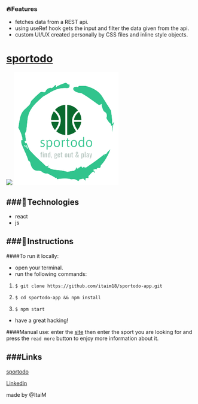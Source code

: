 ### 🔥 Features

- fetches data from a REST api.
- using useRef hook gets the input and filter the data given from the api.
- custom UI/UX created personally by CSS files and inline style objects.


# [sportodo](https://sportodo.netlify.app/)

![](https://pandao.github.io/editor.md/images/logos/editormd-logo-180x180.png)
![](https://github.com/itaim18/sportodo-app/blob/master/src/images/logo-sports.png)



###🔧 Technologies
----
- react
- js

###📃 Instructions
----
####To run it locally:
- open your terminal.
- run the following commands:
1. `$ git clone https://github.com/itaim18/sportodo-app.git`

2. `$ cd sportodo-app && npm install`

3. `$ npm start`

- have a great hacking!

####Manual use:
enter the [site](https://sportodo.netlify.app/) then enter the sport you are looking for and press the `read more` button to enjoy more information about it.

###Links
----
[sportodo](http://localhost/)

[Linkedin](http://localhost/ "link title")

[id/name]: http://link-url/
made by @ItaiM
